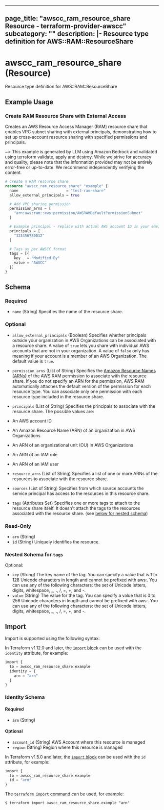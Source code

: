 
---
page_title: "awscc_ram_resource_share Resource - terraform-provider-awscc"
subcategory: ""
description: |-
  Resource type definition for AWS::RAM::ResourceShare
---

# awscc_ram_resource_share (Resource)

Resource type definition for AWS::RAM::ResourceShare

## Example Usage

### Create RAM Resource Share with External Access

Creates an AWS Resource Access Manager (RAM) resource share that enables VPC subnet sharing with external principals, demonstrating how to set up cross-account resource sharing with specified permissions and principals.

~> This example is generated by LLM using Amazon Bedrock and validated using terraform validate, apply and destroy. While we strive for accuracy and quality, please note that the information provided may not be entirely error-free or up-to-date. We recommend independently verifying the content.

```terraform
# Create a RAM resource share
resource "awscc_ram_resource_share" "example" {
  name                      = "test-ram-share"
  allow_external_principals = true

  # Add VPC sharing permission
  permission_arns = [
    "arn:aws:ram::aws:permission/AWSRAMDefaultPermissionSubnet"
  ]

  # Example principal - replace with actual AWS account ID in your environment
  principals = [
    "123456789012"
  ]

  # Tags as per AWSCC format
  tags = [{
    key   = "Modified By"
    value = "AWSCC"
  }]
}
```

<!-- schema generated by tfplugindocs -->
## Schema

### Required

- `name` (String) Specifies the name of the resource share.

### Optional

- `allow_external_principals` (Boolean) Specifies whether principals outside your organization in AWS Organizations can be associated with a resource share. A value of `true` lets you share with individual AWS accounts that are not in your organization. A value of `false` only has meaning if your account is a member of an AWS Organization. The default value is `true`.
- `permission_arns` (List of String) Specifies the [Amazon Resource Names (ARNs)](https://docs.aws.amazon.com/general/latest/gr/aws-arns-and-namespaces.html) of the AWS RAM permission to associate with the resource share. If you do not specify an ARN for the permission, AWS RAM automatically attaches the default version of the permission for each resource type. You can associate only one permission with each resource type included in the resource share.
- `principals` (List of String) Specifies the principals to associate with the resource share. The possible values are:

- An AWS account ID

- An Amazon Resource Name (ARN) of an organization in AWS Organizations

- An ARN of an organizational unit (OU) in AWS Organizations

- An ARN of an IAM role

- An ARN of an IAM user
- `resource_arns` (List of String) Specifies a list of one or more ARNs of the resources to associate with the resource share.
- `sources` (List of String) Specifies from which source accounts the service principal has access to the resources in this resource share.
- `tags` (Attributes Set) Specifies one or more tags to attach to the resource share itself. It doesn't attach the tags to the resources associated with the resource share. (see [below for nested schema](#nestedatt--tags))

### Read-Only

- `arn` (String)
- `id` (String) Uniquely identifies the resource.

<a id="nestedatt--tags"></a>
### Nested Schema for `tags`

Optional:

- `key` (String) The key name of the tag. You can specify a value that is 1 to 128 Unicode characters in length and cannot be prefixed with aws:. You can use any of the following characters: the set of Unicode letters, digits, whitespace, _, ., /, =, +, and -.
- `value` (String) The value for the tag. You can specify a value that is 0 to 256 Unicode characters in length and cannot be prefixed with aws:. You can use any of the following characters: the set of Unicode letters, digits, whitespace, _, ., /, =, +, and -.

## Import

Import is supported using the following syntax:

In Terraform v1.12.0 and later, the [`import` block](https://developer.hashicorp.com/terraform/language/import) can be used with the `identity` attribute, for example:

```terraform
import {
  to = awscc_ram_resource_share.example
  identity = {
    arn = "arn"
  }
}
```

<!-- schema generated by tfplugindocs -->
### Identity Schema

#### Required

- `arn` (String)

#### Optional

- `account_id` (String) AWS Account where this resource is managed
- `region` (String) Region where this resource is managed

In Terraform v1.5.0 and later, the [`import` block](https://developer.hashicorp.com/terraform/language/import) can be used with the `id` attribute, for example:

```terraform
import {
  to = awscc_ram_resource_share.example
  id = "arn"
}
```

The [`terraform import` command](https://developer.hashicorp.com/terraform/cli/commands/import) can be used, for example:

```shell
$ terraform import awscc_ram_resource_share.example "arn"
```
